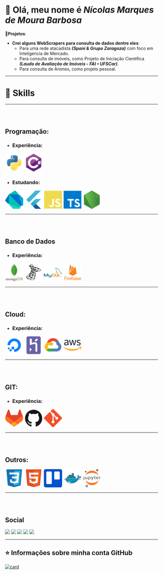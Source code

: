 # :pushpin: Olá, meu nome é ***Nícolas Marques de Moura Barbosa***

>

:file_folder:<strong>Projetos</strong>:
  - **Crei alguns WebScrapers para consulta de dados dentre eles**:
    - Para uma rede atacadista ***(Spani & Grupo Zaragoza)*** com foco em Inteligencia de Mercado.
    - Para consulta de imóveis, como Projeto de Iniciação Científica ***(Laudo de Avaliação de Imóveis - FAI • UFSCar)***.
    - Para consulta de Animes, como projeto pessoal.
     


----

# 🚀 Skills
---
<br><br/>
## Programação:

 
- ### Experiência:
<code><img height="60" src="https://raw.githubusercontent.com/devicons/devicon/master/icons/python/python-original.svg" alt="Python"/></code>
<code><img height="60" src="https://raw.githubusercontent.com/devicons/devicon/master/icons/csharp/csharp-original.svg" alt="CSharp"/></code>
 
- ### Estudando:
<code><img height="60" src="https://raw.githubusercontent.com/devicons/devicon/master/icons/dart/dart-original.svg" alt="Dart"/></code>
<code><img height="60" src="https://raw.githubusercontent.com/devicons/devicon/master/icons/flutter/flutter-original.svg" alt="Flutter"/></code>
<code><img height="60" src="https://raw.githubusercontent.com/devicons/devicon/master/icons/javascript/javascript-plain.svg" alt="JavaScript"/></code>
<code><img height="60" src="https://raw.githubusercontent.com/devicons/devicon/master/icons/typescript/typescript-plain.svg" alt="TypeScript"/></code>
<code><img height="60" src="https://raw.githubusercontent.com/devicons/devicon/master/icons/nodejs/nodejs-original.svg" alt="NodeJS"/></code>

---
<br><br/>
## Banco de Dados
- ### Experiência:
<code><img height="60" src="https://raw.githubusercontent.com/devicons/devicon/master/icons/mongodb/mongodb-original-wordmark.svg" alt="MongoDB"/></code>
<code><img height="60" src="https://raw.githubusercontent.com/devicons/devicon/master/icons/microsoftsqlserver/microsoftsqlserver-plain.svg" alt="SQL Server"/></code>
<code><img height="60" src="https://raw.githubusercontent.com/devicons/devicon/master/icons/mysql/mysql-original-wordmark.svg" alt="MySQL"/></code>
<code><img height="60" src="https://raw.githubusercontent.com/devicons/devicon/master/icons/firebase/firebase-plain-wordmark.svg" alt="Firebase"/></code>

---
<br><br/>
## Cloud:
- ### Experiência:
<code><img height="60" src="https://raw.githubusercontent.com/devicons/devicon/master/icons/digitalocean/digitalocean-original.svg" alt="DigitalOcean"/></code>
<code><img height="60" src="https://raw.githubusercontent.com/devicons/devicon/master/icons/heroku/heroku-plain.svg" alt="Heroku"/></code>
<code><img height="60" src="https://raw.githubusercontent.com/devicons/devicon/master/icons/googlecloud/googlecloud-original.svg" alt="GoogleCloud"/></code>
<code><img height="60" src="https://raw.githubusercontent.com/devicons/devicon/master/icons/amazonwebservices/amazonwebservices-original.svg" alt="AWS"/></code>

---
<br><br/>
## GIT:
- ### Experiência:
<code><img height="60" src="https://raw.githubusercontent.com/devicons/devicon/master/icons/gitlab/gitlab-original.svg" alt="GitLab"/></code>
<code><img height="60" src="https://raw.githubusercontent.com/devicons/devicon/master/icons/github/github-original.svg" alt="GitHub"/></code>
<code><img height="60" src="https://raw.githubusercontent.com/devicons/devicon/master/icons/git/git-original.svg" alt="Git"/></code>

---
<br><br/>
## Outros:
<code><img height="60" src="https://github.com/devicons/devicon/blob/master/icons/css3/css3-original.svg" alt="CSS3"/></code>
<code><img height="60" src="https://raw.githubusercontent.com/devicons/devicon/master/icons/html5/html5-original.svg" alt="HTML5"/></code>
<code><img height="60" src="https://raw.githubusercontent.com/devicons/devicon/master/icons/trello/trello-plain.svg" alt="Trello"/></code>
<code><img height="60" src="https://raw.githubusercontent.com/devicons/devicon/master/icons/docker/docker-original.svg" alt="Docker"/></code>
<code><img height="60" src="https://raw.githubusercontent.com/devicons/devicon/master/icons/jupyter/jupyter-original-wordmark.svg" alt="JupyterNotebook"/></code>

---
<br><br/>
## Social
<p align="left">
  <a target="_blank"href="mailto:nikorasu.mmb@gmail.com" alt="GMAIL">
  <img src="https://img.shields.io/badge/-nicolas.mmb@hotmail.com-0072c6?style=flat-square&labelColor=0072c6&logo=gmail&logoColor=white&link="nikorasu.mmb@gmail.com" /></a>

  <a target="_blank" href="https://www.linkedin.com/in/nicolasmmb/" alt="Linkedin">
  <img src="https://img.shields.io/badge/-nicolasmmb-0e76a8?style=flat-square&logo=Linkedin&logoColor=white"/></a>

  <a target="_blank" href="https://api.whatsapp.com/send?phone=5512991126441&text=Ol%C3%A1!!!%20Sou%20o%20N%C3%ADcolas" alt="WhatsApp">
  <img src="https://img.shields.io/badge/-WhatsApp-25d366?style=flat-square&labelColor=25d366&logo=whatsapp&logoColor=white"/></a>

  <a target="_blank" href="https://www.facebook.com/nicolasmmb/" alt="Facebook">
  <img src="https://img.shields.io/badge/-nicolasmmb-3b5998?style=flat-square&labelColor=3b5998&logo=facebook&logoColor=white"/></a>

  <a target="_blank" href="https://www.instagram.com/nicolas.mmb/" alt="Instagram">
  <img src="https://img.shields.io/badge/-nicolas.mmb-DF0174?style=flat-square&labelColor=DF0174&logo=instagram&logoColor=white"/></a>
</p>  

---

## ⭐ Informações sobre minha conta GitHub
[![card](https://github-readme-stats.vercel.app/api?username=nicolasmmb&theme=tokyonight)](https://github.com/nicolasmmb/)
